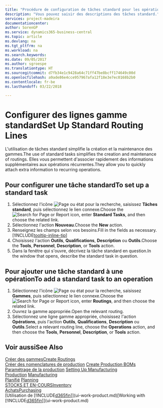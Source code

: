 ```yaml
---
title: "Procédure de configuration de tâches standard pour les opérations | Microsoft Docs"
description: "Vous pouvez saisir des descriptions des tâches standard."
services: project-madeira
documentationcenter: 
author: SorenGP
ms.service: dynamics365-business-central
ms.topic: article
ms.devlang: na
ms.tgt_pltfrm: na
ms.workload: na
ms.search.keywords: 
ms.date: 09/05/2017
ms.author: sgroespe
ms.translationtype: HT
ms.sourcegitcommit: d7fb34e1c9428a64c71ff47be8bcff174649c00d
ms.openlocfilehash: a9ade86e4cce957967afa12f18e3e7ec0168b2b0
ms.contentlocale: fr-be
ms.lasthandoff: 03/22/2018

---
```

# <a name="set-up-standard-routing-lines"></a><span data-ttu-id="e7037-103">Configurer des lignes gamme standard</span><span class="sxs-lookup"><span data-stu-id="e7037-103">Set Up Standard Routing Lines</span></span>
<span data-ttu-id="e7037-104">L'utilisation de tâches standard simplifie la création et la maintenance des gammes.</span><span class="sxs-lookup"><span data-stu-id="e7037-104">The use of standard tasks simplifies the creation and maintenance of routings.</span></span> <span data-ttu-id="e7037-105">Elles vous permettent d'associer rapidement des informations supplémentaires aux opérations récurrentes.</span><span class="sxs-lookup"><span data-stu-id="e7037-105">They allow you to quickly attach extra information to recurring operations.</span></span>

## <a name="to-set-up-a-standard-task"></a><span data-ttu-id="e7037-106">Pour configurer une tâche standard</span><span class="sxs-lookup"><span data-stu-id="e7037-106">To set up a standard task</span></span>
1. <span data-ttu-id="e7037-107">Sélectionnez l'icône ![Page ou état pour la recherche](media/ui-search/search_small.png "Page ou état pour la recherche"), saisissez **Tâches standard**, puis sélectionnez le lien connexe.</span><span class="sxs-lookup"><span data-stu-id="e7037-107">Choose the ![Search for Page or Report](media/ui-search/search_small.png "Search for Page or Report icon") icon, enter **Standard Tasks**, and then choose the related link.</span></span>
2. <span data-ttu-id="e7037-108">Sélectionnez l'action **Nouveau**.</span><span class="sxs-lookup"><span data-stu-id="e7037-108">Choose the **New** action.</span></span>
3. <span data-ttu-id="e7037-109">Renseignez les champs selon vos besoins.</span><span class="sxs-lookup"><span data-stu-id="e7037-109">Fill in the fields as necessary.</span></span> [!INCLUDE[tooltip-inline-tip](includes/tooltip-inline-tip_md.md)]
4. <span data-ttu-id="e7037-110">Choisissez l'action **Outils**, **Qualifications**, **Description** ou **Outils**.</span><span class="sxs-lookup"><span data-stu-id="e7037-110">Choose the **Tools**, **Personnel**, **Description**, or **Tools** action.</span></span>
5. <span data-ttu-id="e7037-111">Dans la fenêtre qui s'ouvre, décrivez la tâche standard en question.</span><span class="sxs-lookup"><span data-stu-id="e7037-111">In the window that opens, describe the standard task in question.</span></span>

## <a name="to-add-a-standard-task-to-an-operation"></a><span data-ttu-id="e7037-112">Pour ajouter une tâche standard à une opération</span><span class="sxs-lookup"><span data-stu-id="e7037-112">To add a standard task to an operation</span></span>
1. <span data-ttu-id="e7037-113">Sélectionnez l'icône ![Page ou état pour la recherche](media/ui-search/search_small.png "Page ou état pour la recherche"), saisissez **Gammes**, puis sélectionnez le lien connexe.</span><span class="sxs-lookup"><span data-stu-id="e7037-113">Choose the ![Search for Page or Report](media/ui-search/search_small.png "Search for Page or Report icon") icon, enter **Routings**, and then choose the related link.</span></span>
2. <span data-ttu-id="e7037-114">Ouvrez la gamme appropriée.</span><span class="sxs-lookup"><span data-stu-id="e7037-114">Open the relevant routing.</span></span>
3. <span data-ttu-id="e7037-115">Sélectionnez une ligne gamme appropriée, choisissez l'action **Opérations**, puis l'action **Outils**, **Qualifications**, **Description** ou **Outils**.</span><span class="sxs-lookup"><span data-stu-id="e7037-115">Select a relevant routing line, choose the **Operations** action, and then choose the **Tools**, **Personnel**, **Description**, or **Tools** action.</span></span>

## <a name="see-also"></a><span data-ttu-id="e7037-116">Voir aussi</span><span class="sxs-lookup"><span data-stu-id="e7037-116">See Also</span></span>  
[<span data-ttu-id="e7037-117">Créer des gammes</span><span class="sxs-lookup"><span data-stu-id="e7037-117">Create Routings</span></span>](production-how-to-create-routings.md)  
<span data-ttu-id="e7037-118">[Créer des nomenclatures de production](production-how-to-create-production-boms.md)   </span><span class="sxs-lookup"><span data-stu-id="e7037-118">[Create Production BOMs](production-how-to-create-production-boms.md)   </span></span>  
<span data-ttu-id="e7037-119">[Paramétrage de la production](production-configure-production-processes.md) </span><span class="sxs-lookup"><span data-stu-id="e7037-119">[Setting Up Manufacturing](production-configure-production-processes.md) </span></span>  
<span data-ttu-id="e7037-120">[Production](production-manage-manufacturing.md)  </span><span class="sxs-lookup"><span data-stu-id="e7037-120">[Manufacturing](production-manage-manufacturing.md)  </span></span>  
<span data-ttu-id="e7037-121">[Planifié](production-planning.md) </span><span class="sxs-lookup"><span data-stu-id="e7037-121">[Planning](production-planning.md) </span></span>  
[<span data-ttu-id="e7037-122">STOCKS ET EN-COURS</span><span class="sxs-lookup"><span data-stu-id="e7037-122">Inventory</span></span>](inventory-manage-inventory.md)  
[<span data-ttu-id="e7037-123">Achats</span><span class="sxs-lookup"><span data-stu-id="e7037-123">Purchasing</span></span>](purchasing-manage-purchasing.md)  
<span data-ttu-id="e7037-124">[Utilisation de [!INCLUDE[d365fin](includes/d365fin_md.md)]](ui-work-product.md)</span><span class="sxs-lookup"><span data-stu-id="e7037-124">[Working with [!INCLUDE[d365fin](includes/d365fin_md.md)]](ui-work-product.md)</span></span>  

